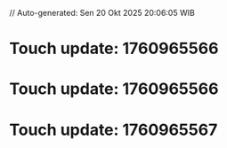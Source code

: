 // Auto-generated: Sen 20 Okt 2025 20:06:05 WIB

# Touch update: 1760965566

# Touch update: 1760965566

# Touch update: 1760965567
